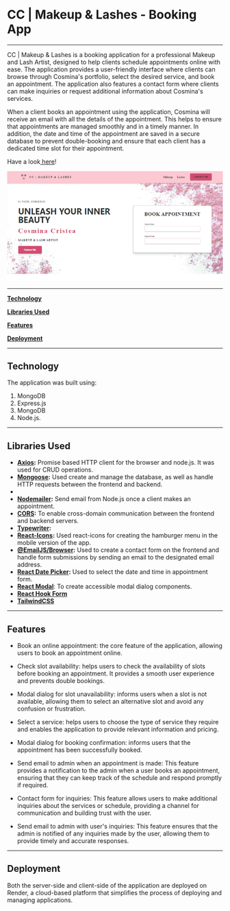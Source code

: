 # CC | Makeup & Lashes - Booking App

<hr>

CC | Makeup & Lashes is a booking application for a professional Makeup and Lash Artist, designed to help clients schedule appointments online with ease. The application provides a user-friendly interface where clients can browse through Cosmina's portfolio, select the desired service, and book an appointment. The application also features a contact form where clients can make inquiries or request additional information about Cosmina's services.

When a client books an appointment using the application, Cosmina will receive an email with all the details of the appointment. This helps to ensure that appointments are managed smoothly and in a timely manner. In addition, the date and time of the appointment are saved in a secure database to prevent double-booking and ensure that each client has a dedicated time slot for their appointment.

<p>Have a look<a href="https://cc-makeupandlashes.onrender.com/"> here</a>!</p>

<img src="./client/public/app.png" alt="app">

---

[**Technology**](#technology)

[**Libraries Used**](#libraries-used)

[**Features**](#features)

[**Deployment**](#deployment)

---

## Technology

The application was built using:

1. MongoDB
2. Express.js
3. MongoDB
4. Node.js.

<hr>

## Libraries Used

- **[Axios](https://www.npmjs.com/package/axios):** Promise based HTTP client for the browser and node.js. It was used for CRUD operations.
- **[Mongoose](https://www.npmjs.com/package/mongoose):** Used create and manage the database, as well as handle HTTP requests between the frontend and backend.
- **[](https://www.npmjs.com/package/tailwindcss-themer)**
- **[Nodemailer](https://www.npmjs.com/package/nodemailer):** Send email from Node.js once a client makes an appointment.
- **[CORS](https://www.npmjs.com/package/cors):** To enable cross-domain communication between the frontend and backend servers.
- **[Typewriter](https://www.npmjs.com/package/typewriter):**
- **[React-Icons](https://www.npmjs.com/package/moment):** Used react-icons for creating the hamburger menu in the mobile version of the app.
- **[@EmailJS/Browser](https://www.npmjs.com/package/@emailjs/browser):** Used to create a contact form on the frontend and handle form submissions by sending an email to the designated email address.
- **[React Date Picker](https://www.npmjs.com/package/react-datepicker):** Used to select the date and time in appointment form.
- **[React Modal](https://www.npmjs.com/package/react-modal)**: To create accessible modal dialog components.
- **[React Hook Form](https://www.npmjs.com/package/react-hook-form)**
- **[TailwindCSS](https://www.npmjs.com/package/tailwindcss)**

<hr>

## Features

- Book an online appointment: the core feature of the application, allowing users to book an appointment online.

- Check slot availability: helps users to check the availability of slots before booking an appointment. It provides a smooth user experience and prevents double bookings.

- Modal dialog for slot unavailability: informs users when a slot is not available, allowing them to select an alternative slot and avoid any confusion or frustration.

- Select a service: helps users to choose the type of service they require and enables the application to provide relevant information and pricing.

- Modal dialog for booking confirmation: informs users that the appointment has been successfully booked.

- Send email to admin when an appointment is made: This feature provides a notification to the admin when a user books an appointment, ensuring that they can keep track of the schedule and respond promptly if required.

- Contact form for inquiries: This feature allows users to make additional inquiries about the services or schedule, providing a channel for communication and building trust with the user.

- Send email to admin with user's inquiries: This feature ensures that the admin is notified of any inquiries made by the user, allowing them to provide timely and accurate responses.

<hr>

## Deployment

Both the server-side and client-side of the application are deployed on Render, a cloud-based platform that simplifies the process of deploying and managing applications.
